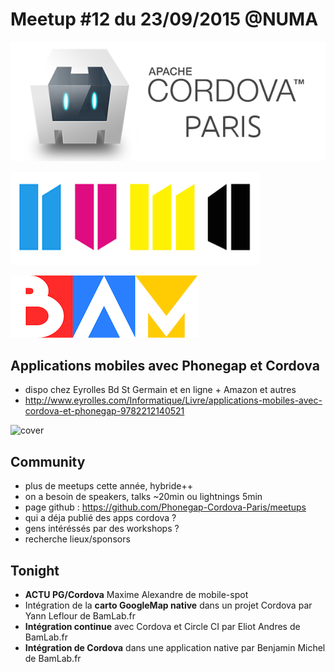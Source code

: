 
# Meetup #12 du 23/09/2015 @NUMA

![](./cordova-meetup.jpeg)

![](./numa.png)

![](./bamlab.png)

## Applications mobiles avec Phonegap et Cordova

 - dispo chez Eyrolles Bd St Germain et en ligne + Amazon et autres
 - http://www.eyrolles.com/Informatique/Livre/applications-mobiles-avec-cordova-et-phonegap-9782212140521

![cover](http://static.eyrolles.com/img/2/2/1/2/1/4/0/5/9782212140521_h430.jpg)


## Community

- plus de meetups cette année, hybride++
- on a besoin de speakers, talks ~20min ou lightnings 5min
- page github : https://github.com/Phonegap-Cordova-Paris/meetups
- qui a déja publié des apps cordova ?
- gens intéréssés par des workshops ?
- recherche lieux/sponsors

## Tonight

- **ACTU PG/Cordova** Maxime Alexandre de mobile-spot
- Intégration de la **carto GoogleMap native** dans un projet Cordova par Yann Leflour de BamLab.fr
- **Intégration continue** avec Cordova et Circle CI par Eliot Andres de BamLab.fr
- **Intégration de Cordova** dans une application native par Benjamin Michel de BamLab.fr
